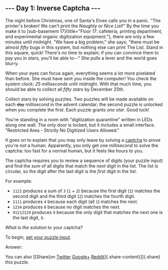 --- Day 1: Inverse Captcha ---
------------------------------

The night before Christmas, one of Santa's Elves calls you in a panic.
"The printer's broken! We can't print the *Naughty or Nice List*!" By
the time you make it to [sub-basement
17]{title="Floor 17: cafeteria, printing department, and experimental organic digitization equipment."},
there are only a few minutes until midnight. "We have a big problem,"
she says; "there must be almost *fifty* bugs in this system, but nothing
else can print The List. Stand in this square, quick! There's no time to
explain; if you can convince them to pay you in *stars*, you'll be able
to--" She pulls a lever and the world goes blurry.

When your eyes can focus again, everything seems a lot more pixelated
than before. She must have sent you inside the computer! You check the
system clock: *25 milliseconds* until midnight. With that much time, you
should be able to collect all *fifty stars* by December 25th.

Collect stars by solving puzzles. Two puzzles will be made available on
each ~~day~~ millisecond in the advent calendar; the second puzzle is
unlocked when you complete the first. Each puzzle grants *one star*.
Good luck!

You're standing in a room with "digitization quarantine" written in LEDs
along one wall. The only door is locked, but it includes a small
interface. "Restricted Area - Strictly No Digitized Users Allowed."

It goes on to explain that you may only leave by solving a
[captcha](https://en.wikipedia.org/wiki/CAPTCHA) to prove you're *not* a
human. Apparently, you only get one millisecond to solve the captcha:
too fast for a normal human, but it feels like hours to you.

The captcha requires you to review a sequence of digits (your puzzle
input) and find the *sum* of all digits that match the *next* digit in
the list. The list is circular, so the digit after the last digit is the
*first* digit in the list.

For example:

-   `1122` produces a sum of `3` (`1` + `2`) because the first digit
    (`1`) matches the second digit and the third digit (`2`) matches the
    fourth digit.
-   `1111` produces `4` because each digit (all `1`) matches the next.
-   `1234` produces `0` because no digit matches the next.
-   `91212129` produces `9` because the only digit that matches the next
    one is the last digit, `9`.

*What is the solution* to your captcha?

To begin, [get your puzzle input](1/input).

Answer:

You can also [\[Share[on
[Twitter](https://twitter.com/intent/tweet?text=%22Inverse+Captcha%22+%2D+Day+1+%2D+Advent+of+Code+2017&url=http%3A%2F%2Fadventofcode%2Ecom%2F2017%2Fday%2F1&related=ericwastl&hashtags=AdventOfCode)
[Google+](https://plus.google.com/share?url=http%3A%2F%2Fadventofcode%2Ecom%2F2017%2Fday%2F1)
[Reddit](http://www.reddit.com/submit?url=http%3A%2F%2Fadventofcode%2Ecom%2F2017%2Fday%2F1&title=%22Inverse+Captcha%22+%2D+Day+1+%2D+Advent+of+Code+2017)]{.share-content}\]]{.share}
this puzzle.
